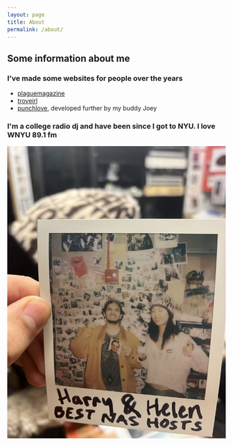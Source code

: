 ```yaml
---
layout: page
title: About
permalink: /about/
---
```




## Some information about me

### I've made some websites for people over the years
  - [plaguemagazine](http://plaguemagazine.com/Fall2022/plagueFall2022/splash.html)
  - [troveirl](https://troveirl.com/)
  - [punchlove](https://punchlove.net/), developed further by my buddy Joey

### I'm a college radio dj and have been since I got to NYU. I love WNYU 89.1 fm 
![me and helen my cohost](images/collegeradiodj.jpeg)


